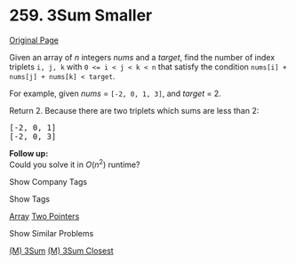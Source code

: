 # 259. 3Sum Smaller

[Original Page](https://leetcode.com/problems/3sum-smaller/)

Given an array of _n_ integers _nums_ and a _target_, find the number of index triplets `i, j, k` with `0 <= i < j < k < n` that satisfy the condition `nums[i] + nums[j] + nums[k] < target`.

For example, given _nums_ = `[-2, 0, 1, 3]`, and _target_ = 2.

Return 2\. Because there are two triplets which sums are less than 2:

<pre>[-2, 0, 1]
[-2, 0, 3]
</pre>

**Follow up:**  
Could you solve it in _O_(_n_<sup>2</sup>) runtime?

<div>

<div id="company_tags" class="btn btn-xs btn-warning">Show Company Tags</div>

<span class="hidebutton" style="display: none;">[Google](/company/google/)</span></div>

<div>

<div id="tags" class="btn btn-xs btn-warning">Show Tags</div>

<span class="hidebutton">[Array](/tag/array/) [Two Pointers](/tag/two-pointers/)</span></div>

<div>

<div id="similar" class="btn btn-xs btn-warning">Show Similar Problems</div>

<span class="hidebutton">[(M) 3Sum](/problems/3sum/) [(M) 3Sum Closest](/problems/3sum-closest/)</span></div>